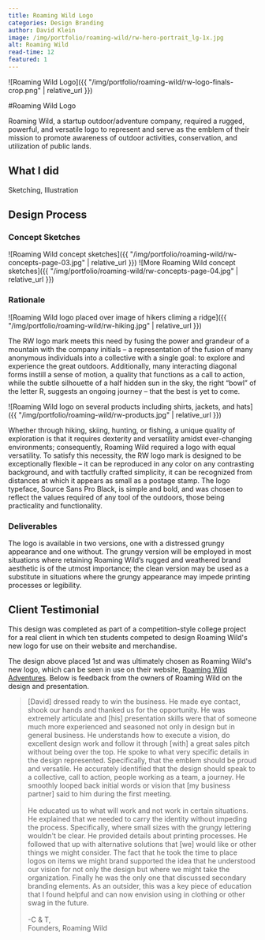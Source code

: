 ```yaml
---
title: Roaming Wild Logo
categories: Design Branding
author: David Klein
image: /img/portfolio/roaming-wild/rw-hero-portrait_lg-1x.jpg
alt: Roaming Wild
read-time: 12
featured: 1
---
```


![Roaming Wild Logo]({{ "/img/portfolio/roaming-wild/rw-logo-finals-crop.png" | relative_url }})

#Roaming Wild Logo

Roaming Wild, a startup outdoor/adventure company, required a rugged, powerful, and versatile logo to represent and serve as the emblem of their mission to promote awareness of outdoor activities, conservation, and utilization of public lands.

## What I did

Sketching, Illustration

## Design Process

### Concept Sketches

![Roaming Wild concept sketches]({{ "/img/portfolio/roaming-wild/rw-concepts-page-03.jpg" | relative_url }})
![More Roaming Wild concept sketches]({{ "/img/portfolio/roaming-wild/rw-concepts-page-04.jpg" | relative_url }})

### Rationale

![Roaming Wild logo placed over image of hikers climing a ridge]({{ "/img/portfolio/roaming-wild/rw-hiking.jpg" | relative_url }})

The RW logo mark meets this need by fusing the power and grandeur of a mountain with the company initials – a representation of the fusion of many anonymous individuals into a collective with a single goal: to explore and experience the great outdoors. Additionally, many interacting diagonal forms instill a sense of motion, a quality that functions as a call to action, while the subtle silhouette of a half hidden sun in the sky, the right “bowl” of the letter R, suggests an ongoing journey – that the best is yet to come.

![Roaming Wild logo on several products including shirts, jackets, and hats]({{ "/img/portfolio/roaming-wild/rw-products.jpg" | relative_url }})

Whether through hiking, skiing, hunting, or fishing, a unique quality of exploration is that it requires dexterity and versatility amidst ever-changing environments; consequently, Roaming Wild required a logo with equal versatility. To satisfy this necessity, the RW logo mark is designed to be exceptionally flexible – it can be reproduced in any color on any contrasting background, and with tactfully crafted simplicity, it can be recognized from distances at which it appears as small as a postage stamp. The logo typeface, Source Sans Pro Black, is simple and bold, and was chosen to reflect the values required of any tool of the outdoors, those being practicality and functionality.

### Deliverables

The logo is available in two versions, one with a distressed grungy appearance and one without. The grungy version will be employed in most situations where retaining Roaming Wild’s rugged and weathered brand aesthetic is of the utmost importance; the clean version may be used as a substitute in situations where the grungy appearance may impede printing processes or legibility.

## Client Testimonial

This design was completed as part of a competition-style college project for a real client in which ten students competed to design Roaming Wild's new logo for use on their website and merchandise.

The design above placed 1st and was ultimately chosen as Roaming Wild's new logo, which can be seen in use on their website, <a href="https://www.roamingwildadventures.com/" target="_blank">Roaming Wild Adventures</a>. Below is feedback from the owners of Roaming Wild on the design and presentation.

> [David] dressed ready to win the business. He made eye contact, shook our hands and thanked us for the opportunity. He was extremely articulate and [his] presentation skills were that of someone much more experienced and seasoned not only in design but in general business. He understands how to execute a vision, do excellent design work and follow it through [with] a great sales pitch without being over the top. He spoke to what very specific details in the design represented. Specifically, that the emblem should be proud and versatile. He accurately identified that the design should speak to a collective, call to action, people working as a team, a journey. He smoothly looped back initial words or vision that [my business partner] said to him during the first meeting.<br><br>He educated us to what will work and not work in certain situations. He explained that we needed to carry the identity without impeding the process. Specifically, where small sizes with the grungy lettering wouldn't be clear. He provided details about printing processes. He followed that up with alternative solutions that [we] would like or other things we might consider. The fact that he took the time to place logos on items we might brand supported the idea that he understood our vision for not only the design but where we might take the organization. Finally he was the only one that discussed secondary branding elements. As an outsider, this was a key piece of education that I found helpful and can now envision using in clothing or other swag in the future.<br><br>-C & T,<br>Founders, Roaming Wild

